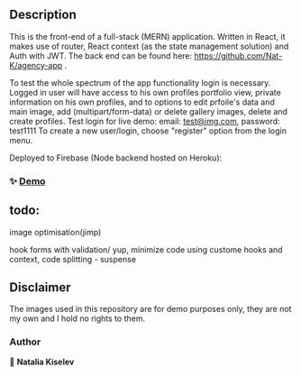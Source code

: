 ## Description

This is the front-end of a full-stack (MERN) application. Written in React, it makes use of router, React context (as the state management solution) and Auth with JWT. The back end can be found here: https://github.com/Nat-K/agency-app .

To test the whole spectrum of the app functionality login is necessary. Logged in user will have access to his own profiles portfolio view, private information on his own profiles, and to options to edit prfoile's data and main image, add (multipart/form-data) or delete gallery images, delete and create profiles.
Test login for live demo: email: test@img.com, password: test1111
To create a new user/login, choose "register" option from the login menu.

Deployed to Firebase (Node backend hosted on Heroku):

### ✨ [Demo](https://agency-app-react.web.app)

## todo:

image optimisation(jimp)

hook forms with validation/ yup,
minimize code using custome hooks and context,
code splitting - suspense

## Disclaimer

The images used in this repository are for demo purposes only, they are not my own and I hold no rights to them.

### Author

👤 **Natalia Kiselev**

